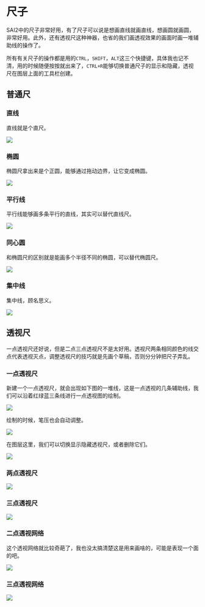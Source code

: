 # 尺子

SAI2中的尺子非常好用，有了尺子可以说是想画直线就画直线，想画圆就画圆，非常好用。此外，还有透视尺这种神器，也省的我们画透视效果的画面时画一堆辅助线的操作了。

所有有关尺子的操作都是用的`CTRL`，`SHIFT`，`ALT`这三个快捷键，具体我也记不清，用的时候随便按按就出来了，`CTRL+R`能够切换普通尺子的显示和隐藏，透视尺在图层上面的工具栏创建。

## 普通尺

### 直线

直线就是个直尺。

![](res/1.png)

### 椭圆

椭圆尺拿出来是个正圆，能够通过拖动边界，让它变成椭圆。

![](res/2.png)

### 平行线

平行线能够画多条平行的直线，其实可以替代直线尺。

![](res/3.png)

### 同心圆

和椭圆尺的区别就是能画多个半径不同的椭圆，可以替代椭圆尺。

![](res/4.png)

### 集中线

集中线，顾名思义。

![](res/5.png)

## 透视尺

一点透视尺还好说，但是二点三点透视尺不是太好用。透视尺两条相同颜色的线交点代表透视灭点，调整透视尺的技巧就是先画个草稿，否则分分钟把尺子弄乱。

### 一点透视尺

新建一个一点透视尺，就会出现如下图的一堆线，这是一点透视的几条辅助线，我们可以沿着红绿蓝三条线进行一点透视图的绘制。

![](res/6.png)

绘制的时候，笔压也会自动调整。

![](res/7.png)

在图层这里，我们可以切换显示隐藏透视尺，或者删除它们。

![](res/8.png)

### 两点透视尺

![](res/9.png)

### 三点透视尺

![](res/10.png)

### 二点透视网络

这个透视网络就比较奇葩了，我也没太搞清楚这是用来画啥的，可能是表现一个面的吧。

![](res/11.png)

### 三点透视网络

![](res/12.png)
